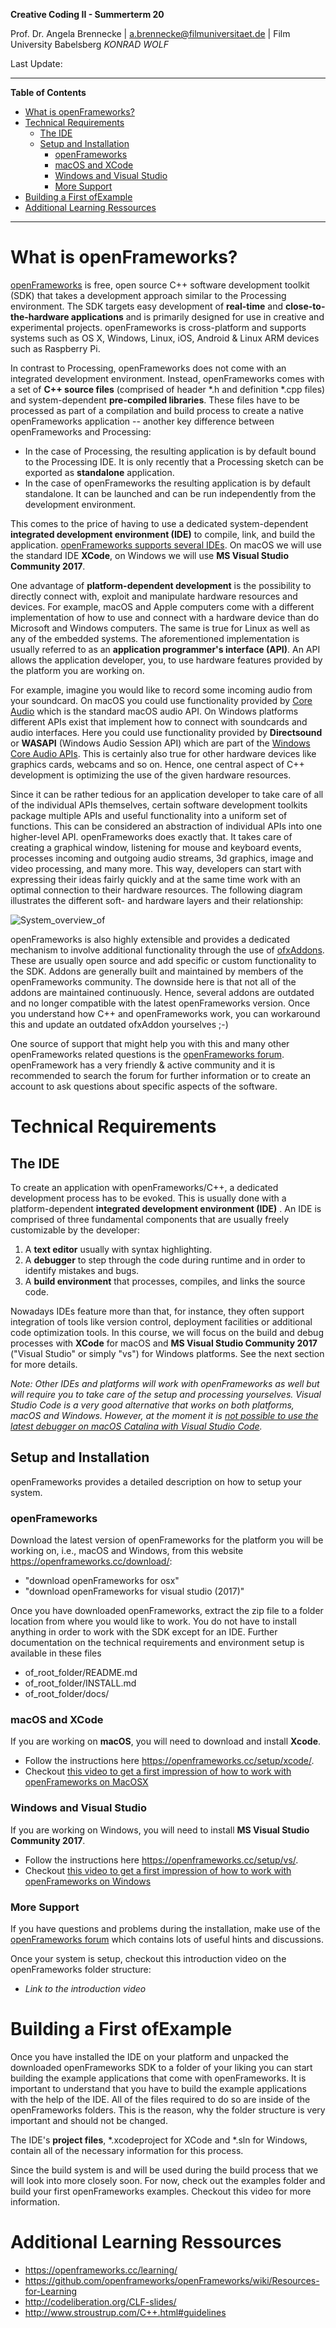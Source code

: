 <!-- ---  
title: Creative Coding II
author: Angela Brennecke
affiliation: Film University Babelsberg KONRAD WOLF
date: Summer term 20
---   -->
**Creative Coding II - Summerterm 20**

Prof. Dr. Angela Brennecke | a.brennecke@filmuniversitaet.de | Film University Babelsberg *KONRAD WOLF*

Last Update: 

---

**Table of Contents**
- [What is openFrameworks?](#what-is-openframeworks)
- [Technical Requirements](#technical-requirements)
  - [The IDE](#the-ide)
  - [Setup and Installation](#setup-and-installation)
    - [openFrameworks](#openframeworks)
    - [macOS and XCode](#macos-and-xcode)
    - [Windows and Visual Studio](#windows-and-visual-studio)
    - [More Support](#more-support)
- [Building a First ofExample](#building-a-first-ofexample)
- [Additional Learning Ressources](#additional-learning-ressources)

---


# What is openFrameworks?

[openFrameworks](https://openframeworks.cc) is free, open source C++ software development toolkit (SDK) that takes a development approach similar to the Processing environment. The SDK targets easy development of **real-time** and **close-to-the-hardware applications** and is primarily designed for use in creative and experimental projects. openFrameworks is cross-platform and supports systems such as OS X, Windows, Linux, iOS, Android & Linux ARM devices such as Raspberry Pi. 

In contrast to Processing, openFrameworks does not come with an integrated development environment. Instead, openFrameworks comes with a set of **C++ source files** (comprised of header *.h and definition *.cpp files) and system-dependent **pre-compiled libraries**. These files  have to be processed as part of a compilation and build process to create a native openFrameworks application -- another key difference between openFrameworks and Processing: 
- In the case of Processing, the resulting application is by default bound to the Processing IDE. It is only recently that a Processing sketch can be exported as **standalone** application. 
- In the case of openFrameworks the resulting application is by default standalone. It can be launched and can be run independently from the development environment.  

This comes to the price of having to use a dedicated system-dependent **integrated development environment (IDE)** to compile, link, and build the application. [openFrameworks supports several IDEs](https://openframeworks.cc/download/). On macOS we will use the standard IDE **XCode**, on Windows we will use **MS Visual Studio Community 2017**. 

One advantage of **platform-dependent development** is the possibility to directly connect with, exploit and manipulate hardware resources and devices. For example, macOS and Apple computers come with a different implementation of how to use and connect with a hardware device than do Microsoft and Windows computers. The same is true for Linux as well as any of the embedded systems. The aforementioned implementation is usually referred to as an **application programmer's interface (API)**. An API allows the application developer, you, to use hardware features provided by the platform you are working on. 

For example, imagine you would like to record some incoming audio from your soundcard. On macOS you could use functionality provided by [Core Audio](https://developer.apple.com/library/archive/documentation/MusicAudio/Conceptual/CoreAudioOverview/WhatisCoreAudio/WhatisCoreAudio.html) which is the standard macOS audio API. On Windows platforms different APIs exist that implement how to connect with soundcards and audio interfaces. Here you could use functionality provided by **Directsound** or **WASAPI** (Windows Audio Session API) which are part of the [Windows Core Audio APIs](https://docs.microsoft.com/en-us/windows/win32/coreaudio/core-audio-apis-in-windows-vista). This is certainly also true for other hardware devices like graphics cards, webcams and so on. Hence, one central aspect of C++ development is optimizing the use of the given hardware resources.

Since it can be rather tedious for an application developer to take care of all of the individual APIs themselves, certain software development toolkits package multiple APIs and useful functionality into a uniform set of functions. This can be considered an abstraction of individual APIs into one higher-level API. openFrameworks does exactly that. It takes care of creating a graphical window, listening for mouse and keyboard events, processes incoming and outgoing audio streams, 3d graphics, image and video processing, and many more. This way, developers can start with expressing their ideas fairly quickly and at the same time work with an optimal connection to their hardware resources. The following diagram illustrates the different soft- and hardware layers and their relationship:

![System_overview_of](assets/diagram_system_overview_of.png)

openFrameworks is also highly extensible and provides a dedicated mechanism to involve additional functionality through the use of [ofxAddons](https://ofxaddons.com/categories). These are usually open source and add specific or custom functionality to the SDK. Addons are generally built and maintained by members of the openFrameworks community. The downside here is that not all of the addons are maintained continuously. Hence, several addons are outdated and no longer compatible with the latest openFrameworks version. Once you understand how C++ and openFrameworks work, you can workaround this and update an outdated ofxAddon yourselves ;-)

One source of support that might help you with this and many other openFrameworks related questions is the [openFrameworks forum](https://forum.openframeworks.cc). openFramework has a very friendly & active community and it is recommended to search the forum for further information or to create an account to ask questions about specific aspects of the software. 

# Technical Requirements

## The IDE

To create an application with openFrameworks/C++, a dedicated development process has to be evoked. This is usually done with a platform-dependent **integrated development environment (IDE)** . An IDE is comprised of three fundamental components that are usually freely customizable by the developer:
1. A **text editor** usually with syntax highlighting.
2. A **debugger** to step through the code during runtime and in order to identify mistakes and bugs.
3. A **build environment** that processes, compiles, and links the source code.

Nowadays IDEs feature more than that, for instance, they often support integration of tools like version control, deployment facilities or additional code optimization tools. In this course, we will focus on the build and debug processes with **XCode** for macOS and **MS Visual Studio Community 2017** ("Visual Studio" or simply "vs") for Windows platforms. See the next section for more details.

*Note: Other IDEs and platforms will work with openFrameworks as well but will require you to take care of the setup and processing yourselves. Visual Studio Code is a very good alternative that works on both platforms, macOS and Windows. However, at the moment it is [not possible to use the latest debugger on macOS Catalina with Visual Studio Code](https://github.com/microsoft/vscode-cpptools/issues/3829).*

## Setup and Installation

openFrameworks provides a detailed description on how to setup your system. 

### openFrameworks 
Download the latest version of openFrameworks for the platform you will be working on, i.e., macOS and Windows, from this website https://openframeworks.cc/download/: 
- "download openFrameworks for osx"
- "download openFrameworks for visual studio (2017)"

Once you have downloaded openFrameworks, extract the zip file to a folder location from where you would like to work. You do not have to install anything in order to work with the SDK except for an IDE. Further documentation on the technical requirements and environment setup is available in these files

- of\_root\_folder/README.md
- of\_root\_folder/INSTALL.md
- of\_root\_folder/docs/

### macOS and XCode
If you are working on **macOS**, you will need to download and install **Xcode**.  
- Follow the instructions here https://openframeworks.cc/setup/xcode/. 
- Checkout [this video to get a first impression of how to work with openFrameworks on MacOSX](https://www.youtube.com/watch?v=rplUouqg8mc)

### Windows and Visual Studio

If you are working on Windows, you will need to install **MS Visual Studio Community 2017**.   
- Follow the instructions here https://openframeworks.cc/setup/vs/. 
- Checkout [this video to get a first impression of how to work with openFrameworks on Windows](https://www.youtube.com/watch?v=DtD007zeztA)

### More Support
If you have questions and problems during the installation, make use of the [openFrameworks forum](ttps://forum.openframeworks.cc) which contains lots of useful hints and discussions.

Once your system is setup, checkout this introduction video on the openFrameworks folder structure:

- *Link to the introduction video*

# Building a First ofExample

Once you have installed the IDE on your platform and unpacked the downloaded openFrameworks SDK to a folder of your liking you can start building the example applications that come with openFrameworks. It is important to understand that you have to build the example applications with the help of the IDE. All of the files required to do so are inside of the openFrameworks folders. This is the reason, why the folder structure is very important and should not be changed. 

The IDE's **project files**, *.xcodeproject for XCode and *.sln for Windows, contain all of the necessary information for this process.

Since the build system is  and will be used during the build process that we will look into more closely soon. For now, check out the examples folder and build your first openFrameworks examples. Checkout this video for more information.




# Additional Learning Ressources

- https://openframeworks.cc/learning/
- https://github.com/openframeworks/openFrameworks/wiki/Resources-for-Learning
- http://codeliberation.org/CLF-slides/
- http://www.stroustrup.com/C++.html#guidelines